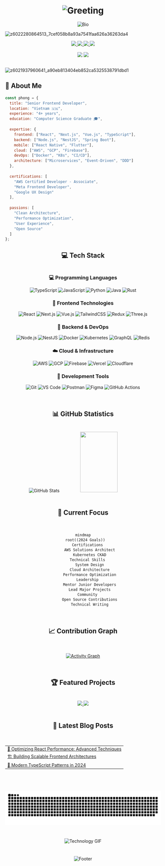 <h1 align="center">
  <img src="https://readme-typing-svg.herokuapp.com?font=JetBrains+Mono&weight=600&size=40&duration=4000&pause=1000&color=54A6FF&center=true&vCenter=true&width=600&height=70&lines=Hello%20I'm%20Tuấn%20Phong!%20%F0%9F%91%8B;Welcome%20to%20my%20Profile!" alt="Greeting"/>
</h1>

<div align="center">
  <img src="https://readme-typing-svg.herokuapp.com?font=JetBrains+Mono&size=22&duration=4000&pause=1000&color=54A6FF&center=true&vCenter=true&width=600&lines=Senior+Frontend+Developer+%F0%9F%92%BB;4%2B+Years+of+Development+Journey+%E2%8C%A8;Passionate+about+Clean+Code+%F0%9F%8C%9F;From+Vietnam+with+%E2%9D%A4%EF%B8%8F" alt="Bio"/>
</div>

![z6022280864513_7cef058b8a93a7541faa626a36263da4](https://github.com/user-attachments/assets/afe81266-88b9-4222-b221-391ce1a15794)

<div align="center">
  <a href="https://github.com/hoangtuanphong1a" target="_blank">
    <img src="https://img.shields.io/badge/GitHub-100000?style=for-the-badge&logo=github&logoColor=white&color=54A6FF"/>
  </a>
  <a href="https://linkedin.com/in/yourprofile" target="_blank">
    <img src="https://img.shields.io/badge/LinkedIn-0077B5?style=for-the-badge&logo=linkedin&logoColor=white&color=54A6FF"/>
  </a>
  <a href="https://dev.to/yourprofile" target="_blank">
    <img src="https://img.shields.io/badge/dev.to-0A0A0A?style=for-the-badge&logo=devdotto&logoColor=white&color=54A6FF"/>
  </a>
  <a href="mailto:your.email@example.com">
    <img src="https://img.shields.io/badge/Email-D14836?style=for-the-badge&logo=gmail&logoColor=white&color=54A6FF"/>
  </a>
</div>

<br/>

<div align="center">
  <img src="https://komarev.com/ghpvc/?username=hoangtuanphong1a&style=for-the-badge&color=54A6FF"/>
  <img src="https://img.shields.io/github/followers/hoangtuanphong1a?style=for-the-badge&color=54A6FF"/>
</div>

<br/>


![z6021937960641_a90eb813404eb852ca5325538791dbd1](https://github.com/user-attachments/assets/eba319d1-b689-48a6-87e5-a12b9c639395)


## 🚀 About Me 

```javascript
const phong = {
  title: "Senior Frontend Developer",
  location: "Vietnam 🇻🇳",
  experience: "4+ years",
  education: "Computer Science Graduate 🎓",
  
  expertise: {
    frontend: ["React", "Next.js", "Vue.js", "TypeScript"],
    backend: ["Node.js", "NestJS", "Spring Boot"],
    mobile: ["React Native", "Flutter"],
    cloud: ["AWS", "GCP", "Firebase"],
    devOps: ["Docker", "K8s", "CI/CD"],
    architecture: ["Microservices", "Event-Driven", "DDD"]
  },
  
  certifications: [
    "AWS Certified Developer - Associate",
    "Meta Frontend Developer",
    "Google UX Design"
  ],
  
  passions: [
    "Clean Architecture",
    "Performance Optimization",
    "User Experience",
    "Open Source"
  ]
};
```
<div align="center">
  <h2>💻 Tech Stack</h2>
<!--   <h3 align="center">Languages and Tools:</h3> -->
  <div style="display: flex; flex-direction: column; gap: 20px;">
   <div align="center">

### 💻 Programming Languages
![TypeScript](https://img.shields.io/badge/TypeScript-3178C6?style=for-the-badge&logo=typescript&logoColor=white)
![JavaScript](https://img.shields.io/badge/JavaScript-F7DF1E?style=for-the-badge&logo=javascript&logoColor=black)
![Python](https://img.shields.io/badge/Python-3776AB?style=for-the-badge&logo=python&logoColor=white)
![Java](https://img.shields.io/badge/Java-ED8B00?style=for-the-badge&logo=openjdk&logoColor=white)
![Rust](https://img.shields.io/badge/Rust-000000?style=for-the-badge&logo=rust&logoColor=white)

### 🎨 Frontend Technologies
![React](https://img.shields.io/badge/React-20232A?style=for-the-badge&logo=react&logoColor=61DAFB)
![Next.js](https://img.shields.io/badge/Next.js-000000?style=for-the-badge&logo=next.js&logoColor=white)
![Vue.js](https://img.shields.io/badge/Vue.js-35495E?style=for-the-badge&logo=vue.js&logoColor=4FC08D)
![TailwindCSS](https://img.shields.io/badge/Tailwind_CSS-38B2AC?style=for-the-badge&logo=tailwind-css&logoColor=white)
![Redux](https://img.shields.io/badge/Redux-593D88?style=for-the-badge&logo=redux&logoColor=white)
![Three.js](https://img.shields.io/badge/Three.js-000000?style=for-the-badge&logo=three.js&logoColor=white)

### 🔧 Backend & DevOps
![Node.js](https://img.shields.io/badge/Node.js-339933?style=for-the-badge&logo=node.js&logoColor=white)
![NestJS](https://img.shields.io/badge/NestJS-E0234E?style=for-the-badge&logo=nestjs&logoColor=white)
![Docker](https://img.shields.io/badge/Docker-2496ED?style=for-the-badge&logo=docker&logoColor=white)
![Kubernetes](https://img.shields.io/badge/Kubernetes-326CE5?style=for-the-badge&logo=kubernetes&logoColor=white)
![GraphQL](https://img.shields.io/badge/GraphQL-E10098?style=for-the-badge&logo=graphql&logoColor=white)
![Redis](https://img.shields.io/badge/Redis-DC382D?style=for-the-badge&logo=redis&logoColor=white)

### ☁️ Cloud & Infrastructure
![AWS](https://img.shields.io/badge/AWS-FF9900?style=for-the-badge&logo=amazon-aws&logoColor=white)
![GCP](https://img.shields.io/badge/Google_Cloud-4285F4?style=for-the-badge&logo=google-cloud&logoColor=white)
![Firebase](https://img.shields.io/badge/Firebase-FFCA28?style=for-the-badge&logo=firebase&logoColor=black)
![Vercel](https://img.shields.io/badge/Vercel-000000?style=for-the-badge&logo=vercel&logoColor=white)
![Cloudflare](https://img.shields.io/badge/Cloudflare-F38020?style=for-the-badge&logo=cloudflare&logoColor=white)

### 🧰 Development Tools
![Git](https://img.shields.io/badge/Git-F05032?style=for-the-badge&logo=git&logoColor=white)
![VS Code](https://img.shields.io/badge/VS_Code-007ACC?style=for-the-badge&logo=visual-studio-code&logoColor=white)
![Postman](https://img.shields.io/badge/Postman-FF6C37?style=for-the-badge&logo=postman&logoColor=white)
![Figma](https://img.shields.io/badge/Figma-F24E1E?style=for-the-badge&logo=figma&logoColor=white)
![GitHub Actions](https://img.shields.io/badge/GitHub_Actions-2088FF?style=for-the-badge&logo=github-actions&logoColor=white)

</div>

## 📊 GitHub Statistics

<div align="center">
  <img width="49%" height="195px" src="https://github-readme-stats.vercel.app/api?username=hoangtuanphong1a&show_icons=true&count_private=true&hide_border=true&title_color=54A6FF&icon_color=54A6FF&text_color=c9d1d9&bg_color=0d1117&ring_color=54A6FF" alt="GitHub Stats"/>
  <img width="49%" height="195px" src="https://github-readme-streak-stats.herokuapp.com/?user=hoangtuanphong1a&hide_border=true&theme=transparent&background=0d1117&stroke=54A6FF&ring=54A6FF&fire=54A6FF&currStreakNum=FFFFFF&sideNums=FFFFFF&currStreakLabel=54A6FF&sideLabels=54A6FF&dates=FFFFFF"/>
</div>

## 🎯 Current Focus

```mermaid
mindmap
  root((2024 Goals))
    Certifications
      AWS Solutions Architect
      Kubernetes CKAD
    Technical Skills
      System Design
      Cloud Architecture
      Performance Optimization
    Leadership
      Mentor Junior Developers
      Lead Major Projects
    Community
      Open Source Contributions
      Technical Writing
```

## 📈 Contribution Graph

[![Activity Graph](https://github-readme-activity-graph.vercel.app/graph?username=hoangtuanphong1a&theme=react-dark&hide_border=true&bg_color=0d1117&color=54A6FF&line=54A6FF&point=54A6FF&area=true)](https://github.com/ashutosh00710/github-readme-activity-graph)

## 🏆 Featured Projects

<div align="center">
  <a href="https://github.com/hoangtuanphong1a/project1">
    <img width="49%" src="https://github-readme-stats.vercel.app/api/pin/?username=hoangtuanphong1a&repo=project1&hide_border=true&theme=transparent&bg_color=0d1117&title_color=54A6FF&text_color=FFFFFF&icon_color=54A6FF"/>
  </a>
  <a href="https://github.com/hoangtuanphong1a/project2">
    <img width="49%" src="https://github-readme-stats.vercel.app/api/pin/?username=hoangtuanphong1a&repo=project2&hide_border=true&theme=transparent&bg_color=0d1117&title_color=54A6FF&text_color=FFFFFF&icon_color=54A6FF"/>
  </a>
</div>

## 📝 Latest Blog Posts

<div align="center">
  <table>
    <tr>
      <td>
        <a href="https://dev.to/yourpost1">🚀 Optimizing React Performance: Advanced Techniques</a>
      </td>
    </tr>
    <tr>
      <td>
        <a href="https://dev.to/yourpost2">🏗️ Building Scalable Frontend Architectures</a>
      </td>
    </tr>
    <tr>
      <td>
        <a href="https://dev.to/yourpost3">📘 Modern TypeScript Patterns in 2024</a>
      </td>
    </tr>
  </table>
</div>

<br/>

<div align="center">
  <img src="https://github.com/Platane/snk/raw/output/github-contribution-grid-snake.svg" alt="Snake animation"/>
</div>

<div align="center">
  <img src="https://cdn.baoquocte.vn/stores/news_dataimages/minhhoa/012020/03/10/in_article/nhung-cong-nghe-ngu-tri-nam-2020.gif" alt="Technology GIF" width="800" style="max-width: 100%; margin: 20px 0;"/>
</div>


<div align="center">
  <img src="https://readme-typing-svg.herokuapp.com?font=JetBrains+Mono&size=25&duration=4000&pause=1000&color=54A6FF&center=true&vCenter=true&width=600&lines=Thanks+for+visiting!+%F0%9F%98%8A;Let's+build+something+amazing+together!+%F0%9F%9A%80" alt="Footer"/>
</div>

